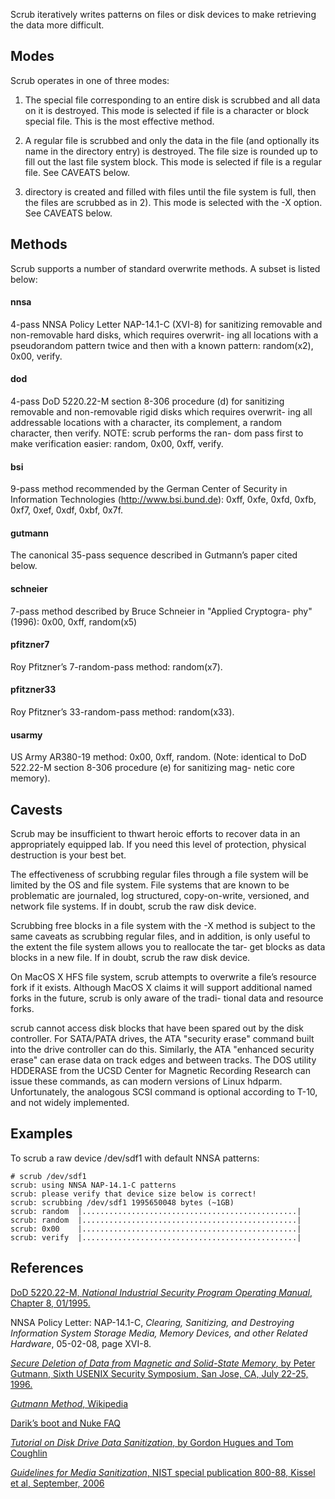 Scrub  iteratively  writes  patterns  on  files or disk devices to make
retrieving the data more difficult.

## Modes

Scrub operates  in one  of  three modes:

1) The special file corresponding to an entire disk is scrubbed and all
data on it is destroyed.  This mode is selected if file is a  character
or block special file.  This is the most effective method.

2)  A  regular  file  is  scrubbed  and only the data in the file (and
optionally its name in the directory entry)  is destroyed.   The  file
size  is  rounded up to fill out the last file system block.  This mode
is selected if file is a regular file.  See CAVEATS below.

3) directory is created and filled with files until the file system  is
full,  then the files are scrubbed as in 2). This mode is selected with
the -X option.  See CAVEATS below.

## Methods

Scrub supports a number of standard overwrite methods.
A subset is listed below:

#### nnsa

4-pass NNSA Policy  Letter  NAP-14.1-C  (XVI-8)  for  sanitizing
removable and non-removable hard disks, which requires overwrit-
ing all locations with a pseudorandom  pattern  twice  and  then
with a known pattern: random(x2), 0x00, verify.

#### dod

4-pass  DoD 5220.22-M section 8-306 procedure (d) for sanitizing
removable and non-removable rigid disks which requires overwrit-
ing  all addressable locations with a character, its complement,
a random character, then verify.	NOTE: scrub performs the  ran-
dom  pass first to make verification easier: random, 0x00, 0xff,
verify.

#### bsi

9-pass method recommended by the German Center  of  Security  in
Information  Technologies	 (http://www.bsi.bund.de): 0xff, 0xfe,
0xfd, 0xfb, 0xf7, 0xef, 0xdf, 0xbf, 0x7f.

#### gutmann

The canonical 35-pass  sequence  described  in  Gutmann’s	 paper
cited below.

#### schneier

7-pass method described by Bruce Schneier in "Applied Cryptogra-
phy" (1996): 0x00, 0xff, random(x5)

#### pfitzner7

Roy Pfitzner’s 7-random-pass method: random(x7).

#### pfitzner33

Roy Pfitzner’s 33-random-pass method: random(x33).

#### usarmy

US Army AR380-19 method: 0x00, 0xff, random.   (Note:  identical
to  DoD 522.22-M section 8-306 procedure (e) for sanitizing mag-
netic core memory).

## Cavests

Scrub may be insufficient to thwart heroic efforts to recover  data  in
an  appropriately  equipped lab.  If you need this level of protection,
physical destruction is your best bet.

The effectiveness of scrubbing regular files through a file system will
be  limited  by the OS and file system.	File systems that are known to
be problematic are journaled, log structured, copy-on-write, versioned,
and network file systems.  If in doubt, scrub the raw disk device.

Scrubbing free blocks in a file system with the -X method is subject to
the same caveats as scrubbing regular files, and in addition,  is  only
useful  to the extent the file system allows you to reallocate the tar-
get blocks as data blocks in a new file.	 If in doubt,  scrub  the  raw
disk device.

On  MacOS  X  HFS  file	system,	 scrub	attempts to overwrite a file’s
resource fork if it exists.  Although MacOS X claims  it	 will  support
additional named forks in the future, scrub is only aware of the tradi-
tional data and resource forks.

scrub cannot access disk blocks that have been spared out by  the  disk
controller.   For  SATA/PATA  drives,  the ATA "security erase" command
built into the drive  controller	 can  do  this.	  Similarly,  the  ATA
"enhanced  security  erase"  can	 erase data on track edges and between
tracks.	The DOS utility HDDERASE from the  UCSD	 Center	 for  Magnetic
Recording  Research can issue these commands, as can modern versions of
Linux hdparm.  Unfortunately, the analogous SCSI	 command  is  optional
according to T-10, and not widely implemented.

## Examples

To scrub a raw device /dev/sdf1 with default NNSA patterns:

```
# scrub /dev/sdf1
scrub: using NNSA NAP-14.1-C patterns
scrub: please verify that device size below is correct!
scrub: scrubbing /dev/sdf1 1995650048 bytes (~1GB)
scrub: random  |................................................|
scrub: random  |................................................|
scrub: 0x00    |................................................|
scrub: verify  |................................................|
```

## References

[DoD 5220.22-M, _National Industrial Security Program Operating Manual_, Chapter 8, 01/1995.](http://cryptome.org/nispom/chapt8.htm)

NNSA  Policy  Letter: NAP-14.1-C, _Clearing, Sanitizing, and Destroying
Information System Storage Media, Memory	 Devices,  and	other  Related
Hardware_, 05-02-08, page XVI-8.

[_Secure	Deletion  of  Data  from  Magnetic and Solid-State Memory_, by
Peter Gutmann, Sixth USENIX Security  Symposium,	 San  Jose,  CA,  July
22-25, 1996.](https://www.cs.auckland.ac.nz/~pgut001/pubs/secure_del.html)

[_Gutmann Method_, Wikipedia](http://en.wikipedia.org/wiki/Gutmann_method)

[Darik’s boot and Nuke FAQ](http://www.dban.org/faq/)

[_Tutorial on Disk Drive Data Sanitization_, by Gordon  Hugues  and  Tom
Coughlin](http://cmrr.ucsd.edu/people/Hughes/documents/DataSanitizationTutorial.pdf)

[_Guidelines  for	 Media Sanitization_, NIST special publication 800-88,
Kissel et al, September, 2006](http://csrc.nist.gov/publications/nistpubs/800-88/NISTSP800-88_with-errata.pdf)
